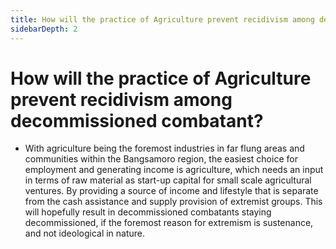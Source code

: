 ```yaml
---
title: How will the practice of Agriculture prevent recidivism among decommissioned combatant?
sidebarDepth: 2
---
```


# How will the practice of Agriculture prevent recidivism among decommissioned combatant?


 - With agriculture being the foremost industries in far flung areas and communities within the Bangsamoro region, the easiest choice for employment and generating income is agriculture, which needs an input in terms of raw material as start-up capital for small scale agricultural ventures. By providing a source of income and lifestyle that is separate from the cash assistance and supply provision of extremist groups. This will hopefully result in decommissioned combatants staying decommissioned, if the foremost reason for extremism is sustenance, and not ideological in nature.
